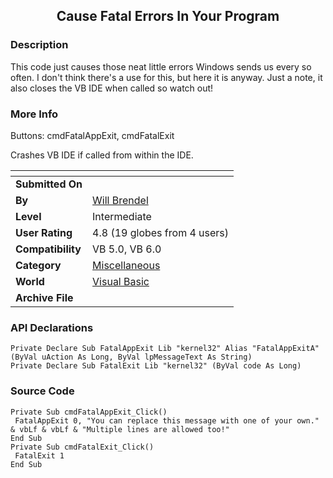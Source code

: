 ﻿<div align="center">

## Cause Fatal Errors In Your Program


</div>

### Description

This code just causes those neat little errors Windows sends us every so often. I don't think there's a use for this, but here it is anyway. Just a note, it also closes the VB IDE when called so watch out!
 
### More Info
 
Buttons: cmdFatalAppExit, cmdFatalExit

Crashes VB IDE if called from within the IDE.


<span>             |<span>
---                |---
**Submitted On**   |
**By**             |[Will Brendel](https://github.com/Planet-Source-Code/PSCIndex/blob/master/ByAuthor/will-brendel.md)
**Level**          |Intermediate
**User Rating**    |4.8 (19 globes from 4 users)
**Compatibility**  |VB 5\.0, VB 6\.0
**Category**       |[Miscellaneous](https://github.com/Planet-Source-Code/PSCIndex/blob/master/ByCategory/miscellaneous__1-1.md)
**World**          |[Visual Basic](https://github.com/Planet-Source-Code/PSCIndex/blob/master/ByWorld/visual-basic.md)
**Archive File**   |[](https://github.com/Planet-Source-Code/will-brendel-cause-fatal-errors-in-your-program__1-8419/archive/master.zip)

### API Declarations

```
Private Declare Sub FatalAppExit Lib "kernel32" Alias "FatalAppExitA" (ByVal uAction As Long, ByVal lpMessageText As String)
Private Declare Sub FatalExit Lib "kernel32" (ByVal code As Long)
```


### Source Code

```
Private Sub cmdFatalAppExit_Click()
 FatalAppExit 0, "You can replace this message with one of your own." & vbLf & vbLf & "Multiple lines are allowed too!"
End Sub
Private Sub cmdFatalExit_Click()
 FatalExit 1
End Sub
```


